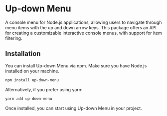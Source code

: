 # Up-down Menu

A console menu for Node.js applications, allowing users to navigate through menu items with the up and down arrow keys. This package offers an API for creating a customizable interactive console menus, with support for item filtering.

## Installation

You can install Up-down Menu via npm. Make sure you have Node.js installed on your machine.

```bash
npm install up-down-menu
```

Alternatively, if you prefer using yarn:

```bash
yarn add up-down-menu
```

Once installed, you can start using Up-down Menu in your project.
